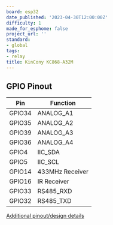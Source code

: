 ```yaml
---
board: esp32
date_published: '2023-04-30T12:00:00Z'
difficulty: 1
made_for_esphome: false
project_url: ''
standard:
- global
tags:
- relay
title: KinCony KC868-A32M
---
```


## GPIO Pinout

| Pin    | Function            |
| ------ | ------------------- |
| GPIO34 | ANALOG_A1           |
| GPIO35 | ANALOG_A2           |
| GPIO39 | ANALOG_A3           |
| GPIO36 | ANALOG_A4           |
| GPIO4  | IIC_SDA             |
| GPIO5  | IIC_SCL             |
| GPIO14 | 433MHz Receiver     |
| GPIO16 | IR Receiver         |
| GPIO33 | RS485_RXD           |
| GPIO32 | RS485_TXD           |
[Additional pinout/design details](https://www.kincony.com/32-channel-esp32-mosfet-board.html)